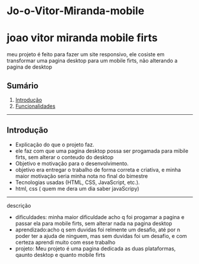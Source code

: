 # Jo-o-Vitor-Miranda-mobile
# joao vitor miranda mobile firts

meu projeto é feito para fazer um site responsivo, ele cosiste em transformar uma pagina desktop para um mobile firts, não alterando a pagina de desktop

## Sumário

1. [Introdução](#introdução)
2. [Funcionalidades](#funcionalidades)

---

## Introdução

- Explicação do que o projeto faz.
- ele faz com que uma pagina desktop possa ser progamada para mibile firts, sem alterar o conteudo do desktop
- Objetivo e motivação para o desenvolvimento.
- objetivo era entregar o trabalho de forma correta e criativa, e minha maior motivação seria minha nota no final do bimestre
- Tecnologias usadas (HTML, CSS, JavaScript, etc.).
- html, css ( quem me dera um dia saber javaScripy)

---

descrição

- dificuldades: minha maior dificuldade acho q foi progamar a pagina e passar ela para mobile firts, sem alterar nada na pagina desktop
- aprendizado:acho q sem duvidas foi relmente um desafio, até por n poder ter a ajuda de ninguem, mas sem duvidas foi um desafio, e com certeza aprendi muito com esse trabalho
- projeto: Meu projeto  é uma pagina dedicada as duas plataformas, qaunto desktop e quanto mobile firts
